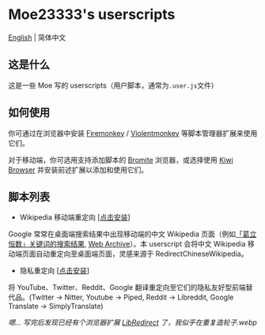 # Moe23333's userscripts

[English](/README.md) | 简体中文

## 这是什么

这是一些 Moe 写的 userscripts（用户脚本，通常为`.user.js`文件）

## 如何使用

你可通过在浏览器中安装 [Firemonkey] / [Violentmonkey] 等脚本管理器扩展来使用它们。

对于移动端，你可选用支持添加脚本的 [Bromite] 浏览器，或选择使用 [Kiwi Browser] 并安装前述扩展以添加和使用它们。

[Firemonkey]: https://addons.mozilla.org/firefox/addon/firemonkey
[Violentmonkey]: https://violentmonkey.github.io
[Bromite]: https://github.com/bromite/bromite
[Kiwi Browser]: https://github.com/kiwibrowser/src.next

## 脚本列表

- Wikipedia 移动端重定向 [[点击安装](https://raw.githubusercontent.com/Moe23333/userscripts/master/redirect_mobile_wikipedia.user.js)]

Google 常常在桌面端搜索结果中出现移动端的中文 Wikipedia 页面（例如[「葛立恒数」关键词的搜索结果](https://www.google.com/search?q=%E8%91%9B%E7%AB%8B%E6%81%92%E6%95%B0), [Web Archive](https://web.archive.org/web/20221205085332/https://www.google.com/search?q=%E8%91%9B%E7%AB%8B%E6%81%92%E6%95%B0)）。本 userscript 会将中文 Wikipedia 移动端页面自动重定向至桌面端页面，灵感来源于 RedirectChineseWikipedia。

- 隐私重定向 [[点击安装](https://raw.githubusercontent.com/Moe23333/userscripts/main/privacy_redirect.user.js)]

将 YouTube、Twitter、Reddit、Google 翻译重定向至它们的隐私友好型前端替代品。(Twitter -> Nitter, Youtube -> Piped, Reddit -> Libreddit, Google Translate -> SimplyTranslate)

_嗯... 写完后发现已经有个浏览器扩展 [LibRedirect](https://github.com/libredirect/libredirect) 了，我似乎在重复造轮子.webp_
